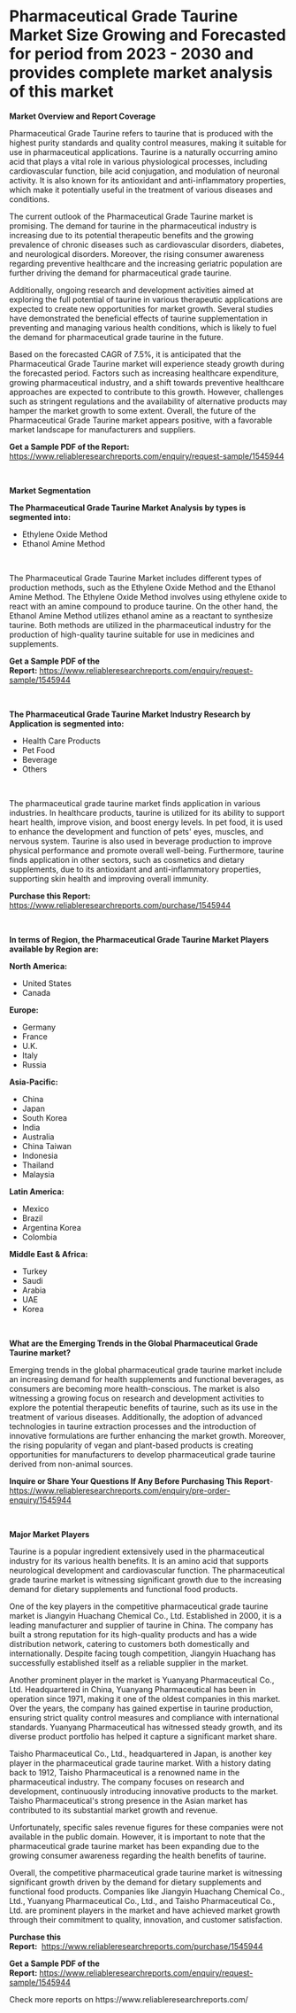 <p><h1>Pharmaceutical Grade Taurine Market Size Growing and Forecasted for period from 2023 - 2030 and provides complete market analysis of this market</h1></p><p><strong>Market Overview and Report Coverage</strong></p>
<p><p>Pharmaceutical Grade Taurine refers to taurine that is produced with the highest purity standards and quality control measures, making it suitable for use in pharmaceutical applications. Taurine is a naturally occurring amino acid that plays a vital role in various physiological processes, including cardiovascular function, bile acid conjugation, and modulation of neuronal activity. It is also known for its antioxidant and anti-inflammatory properties, which make it potentially useful in the treatment of various diseases and conditions.</p><p>The current outlook of the Pharmaceutical Grade Taurine market is promising. The demand for taurine in the pharmaceutical industry is increasing due to its potential therapeutic benefits and the growing prevalence of chronic diseases such as cardiovascular disorders, diabetes, and neurological disorders. Moreover, the rising consumer awareness regarding preventive healthcare and the increasing geriatric population are further driving the demand for pharmaceutical grade taurine.</p><p>Additionally, ongoing research and development activities aimed at exploring the full potential of taurine in various therapeutic applications are expected to create new opportunities for market growth. Several studies have demonstrated the beneficial effects of taurine supplementation in preventing and managing various health conditions, which is likely to fuel the demand for pharmaceutical grade taurine in the future.</p><p>Based on the forecasted CAGR of 7.5%, it is anticipated that the Pharmaceutical Grade Taurine market will experience steady growth during the forecasted period. Factors such as increasing healthcare expenditure, growing pharmaceutical industry, and a shift towards preventive healthcare approaches are expected to contribute to this growth. However, challenges such as stringent regulations and the availability of alternative products may hamper the market growth to some extent. Overall, the future of the Pharmaceutical Grade Taurine market appears positive, with a favorable market landscape for manufacturers and suppliers.</p></p>
<p><strong>Get a Sample PDF of the Report:</strong> <a href="https://www.reliableresearchreports.com/enquiry/request-sample/1545944">https://www.reliableresearchreports.com/enquiry/request-sample/1545944</a></p>
<p>&nbsp;</p>
<p><strong>Market Segmentation</strong></p>
<p><strong>The Pharmaceutical Grade Taurine Market Analysis by types is segmented into:</strong></p>
<p><ul><li>Ethylene Oxide Method</li><li>Ethanol Amine Method</li></ul></p>
<p>&nbsp;</p>
<p><p>The Pharmaceutical Grade Taurine Market includes different types of production methods, such as the Ethylene Oxide Method and the Ethanol Amine Method. The Ethylene Oxide Method involves using ethylene oxide to react with an amine compound to produce taurine. On the other hand, the Ethanol Amine Method utilizes ethanol amine as a reactant to synthesize taurine. Both methods are utilized in the pharmaceutical industry for the production of high-quality taurine suitable for use in medicines and supplements.</p></p>
<p><strong>Get a Sample PDF of the Report:</strong>&nbsp;<a href="https://www.reliableresearchreports.com/enquiry/request-sample/1545944">https://www.reliableresearchreports.com/enquiry/request-sample/1545944</a></p>
<p>&nbsp;</p>
<p><strong>The Pharmaceutical Grade Taurine Market Industry Research by Application is segmented into:</strong></p>
<p><ul><li>Health Care Products</li><li>Pet Food</li><li>Beverage</li><li>Others</li></ul></p>
<p>&nbsp;</p>
<p><p>The pharmaceutical grade taurine market finds application in various industries. In healthcare products, taurine is utilized for its ability to support heart health, improve vision, and boost energy levels. In pet food, it is used to enhance the development and function of pets' eyes, muscles, and nervous system. Taurine is also used in beverage production to improve physical performance and promote overall well-being. Furthermore, taurine finds application in other sectors, such as cosmetics and dietary supplements, due to its antioxidant and anti-inflammatory properties, supporting skin health and improving overall immunity.</p></p>
<p><strong>Purchase this Report:</strong>&nbsp; <a href="https://www.reliableresearchreports.com/purchase/1545944">https://www.reliableresearchreports.com/purchase/1545944</a></p>
<p>&nbsp;</p>
<p><strong>In terms of Region, the Pharmaceutical Grade Taurine Market Players available by Region are:</strong></p>
<p>
    <p> <strong> North America: </strong>
        <ul>
            <li>United States</li>
            <li>Canada</li>
        </ul>
        </p> 
    <p> <strong> Europe: </strong>
        <ul>
            <li>Germany</li>
            <li>France</li>
            <li>U.K.</li>
            <li>Italy</li>
            <li>Russia</li>
        </ul>
        </p> 
    <p> <strong> Asia-Pacific: </strong>
        <ul>
            <li>China</li>
            <li>Japan</li>
            <li>South Korea</li>
            <li>India</li>
            <li>Australia</li>
            <li>China Taiwan</li>
            <li>Indonesia</li>
            <li>Thailand</li>
            <li>Malaysia</li>
        </ul>
        </p> 
    <p> <strong> Latin America: </strong>
        <ul>
            <li>Mexico</li>
            <li>Brazil</li>
            <li>Argentina Korea</li>
            <li>Colombia</li>
        </ul>
        </p> 
    <p> <strong> Middle East & Africa: </strong>
        <ul>
            <li>Turkey</li>
            <li>Saudi</li>
            <li>Arabia</li>
            <li>UAE</li>
            <li>Korea</li>
        </ul>
    </p>
    </p>
<p>&nbsp;</p>
<p><strong>What are the Emerging Trends in the Global Pharmaceutical Grade Taurine market?</strong></p>
<p><p>Emerging trends in the global pharmaceutical grade taurine market include an increasing demand for health supplements and functional beverages, as consumers are becoming more health-conscious. The market is also witnessing a growing focus on research and development activities to explore the potential therapeutic benefits of taurine, such as its use in the treatment of various diseases. Additionally, the adoption of advanced technologies in taurine extraction processes and the introduction of innovative formulations are further enhancing the market growth. Moreover, the rising popularity of vegan and plant-based products is creating opportunities for manufacturers to develop pharmaceutical grade taurine derived from non-animal sources.</p></p>
<p><strong>Inquire or Share Your Questions If Any Before Purchasing This Report</strong>- <a href="https://www.reliableresearchreports.com/enquiry/pre-order-enquiry/1545944">https://www.reliableresearchreports.com/enquiry/pre-order-enquiry/1545944</a></p>
<p>&nbsp;</p>
<p><strong>Major Market Players</strong></p>
<p><p>Taurine is a popular ingredient extensively used in the pharmaceutical industry for its various health benefits. It is an amino acid that supports neurological development and cardiovascular function. The pharmaceutical grade taurine market is witnessing significant growth due to the increasing demand for dietary supplements and functional food products.</p><p>One of the key players in the competitive pharmaceutical grade taurine market is Jiangyin Huachang Chemical Co., Ltd. Established in 2000, it is a leading manufacturer and supplier of taurine in China. The company has built a strong reputation for its high-quality products and has a wide distribution network, catering to customers both domestically and internationally. Despite facing tough competition, Jiangyin Huachang has successfully established itself as a reliable supplier in the market.</p><p>Another prominent player in the market is Yuanyang Pharmaceutical Co., Ltd. Headquartered in China, Yuanyang Pharmaceutical has been in operation since 1971, making it one of the oldest companies in this market. Over the years, the company has gained expertise in taurine production, ensuring strict quality control measures and compliance with international standards. Yuanyang Pharmaceutical has witnessed steady growth, and its diverse product portfolio has helped it capture a significant market share.</p><p>Taisho Pharmaceutical Co., Ltd., headquartered in Japan, is another key player in the pharmaceutical grade taurine market. With a history dating back to 1912, Taisho Pharmaceutical is a renowned name in the pharmaceutical industry. The company focuses on research and development, continuously introducing innovative products to the market. Taisho Pharmaceutical's strong presence in the Asian market has contributed to its substantial market growth and revenue.</p><p>Unfortunately, specific sales revenue figures for these companies were not available in the public domain. However, it is important to note that the pharmaceutical grade taurine market has been expanding due to the growing consumer awareness regarding the health benefits of taurine.</p><p>Overall, the competitive pharmaceutical grade taurine market is witnessing significant growth driven by the demand for dietary supplements and functional food products. Companies like Jiangyin Huachang Chemical Co., Ltd., Yuanyang Pharmaceutical Co., Ltd., and Taisho Pharmaceutical Co., Ltd. are prominent players in the market and have achieved market growth through their commitment to quality, innovation, and customer satisfaction.</p></p>
<p><strong>Purchase this Report:</strong>&nbsp;&nbsp;<a href="https://www.reliableresearchreports.com/purchase/1545944">https://www.reliableresearchreports.com/purchase/1545944</a></p>
<p></p>
<p><strong>Get a Sample PDF of the Report:</strong>&nbsp;<a href="https://www.reliableresearchreports.com/enquiry/request-sample/1545944">https://www.reliableresearchreports.com/enquiry/request-sample/1545944</a></p>
<p>Check more reports on https://www.reliableresearchreports.com/</p>